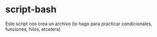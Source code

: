 # script-bash
Este script nos crea un archivo (lo hago para practicar condicionales, funciones, hilos, etcetera)
